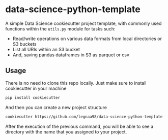 # data-science-python-template
A simple Data Science cookiecutter project template, with commonly used functions within the `utils.py` module for tasks such:
* Read/write operations on various data formats from local directories or S3 buckets
* List all URIs within an S3 bucket
* And, saving pandas dataframes in S3 as parquet or csv

## Usage
There is no need to clone this repo locally. Just make sure to install cookiecutter in your machine
```bash
pip install cookiecutter
```
And then you can create a new project structure
```bash
cookiecutter https://github.com/legnaa98/data-science-python-template
```
After the execution of the previous command, you will be able to see a directory with the name that you assigned to your project.
